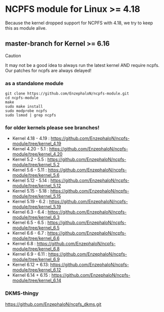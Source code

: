 # NCPFS module for Linux >= 4.18 #
Because the kernel dropped support for NCPFS with 4.18, we try to keep this as module alive.

## master-branch for Kernel >= 6.16 ##

> [!CAUTION]
> It may not be a good idea to always run the latest kernel AND require ncpfs. Our patches for ncpfs are always delayed!

### as a standalone module ###

    git clone https://github.com/EnzephaloN/ncpfs-module.git
    cd ncpfs-module
    make
    sudo make install
    sudo modprobe ncpfs
    sudo lsmod | grep ncpfs

### for older kernels please see branches! ###

- Kernel 4.18 - 4.19 : https://github.com/EnzephaloN/ncpfs-module/tree/kernel_4.19
- Kernel 4.20 - 5.1 : https://github.com/EnzephaloN/ncpfs-module/tree/kernel_4.20
- Kernel 5.2 - 5.5 : https://github.com/EnzephaloN/ncpfs-module/tree/kernel_5.2
- Kernel 5.6 - 5.11 : https://github.com/EnzephaloN/ncpfs-module/tree/kernel_5.6
- Kernel 5.12 - 5.14 : https://github.com/EnzephaloN/ncpfs-module/tree/kernel_5.12
- Kernel 5.15 - 5.18 : https://github.com/EnzephaloN/ncpfs-module/tree/kernel_5.15
- Kernel 5.19 - 6.2 : https://github.com/EnzephaloN/ncpfs-module/tree/kernel_5.19
- Kernel 6.3 - 6.4 : https://github.com/EnzephaloN/ncpfs-module/tree/kernel_6.3
- Kernel 6.5 - 6.5 : https://github.com/EnzephaloN/ncpfs-module/tree/kernel_6.5
- Kernel 6.6 - 6.7 : https://github.com/EnzephaloN/ncpfs-module/tree/kernel_6.6
- Kernel 6.8 : https://github.com/EnzephaloN/ncpfs-module/tree/kernel_6.8
- Kernel 6.9 - 6.11 : https://github.com/EnzephaloN/ncpfs-module/tree/kernel_6.9
- Kernel 6.12 + 6.13: https://github.com/EnzephaloN/ncpfs-module/tree/kernel_6.12
- Kernel 6.14 + 6.15 : https://github.com/EnzephaloN/ncpfs-module/tree/kernel_6.14

### DKMS-thingy ###

https://github.com/EnzephaloN/ncpfs_dkms.git
